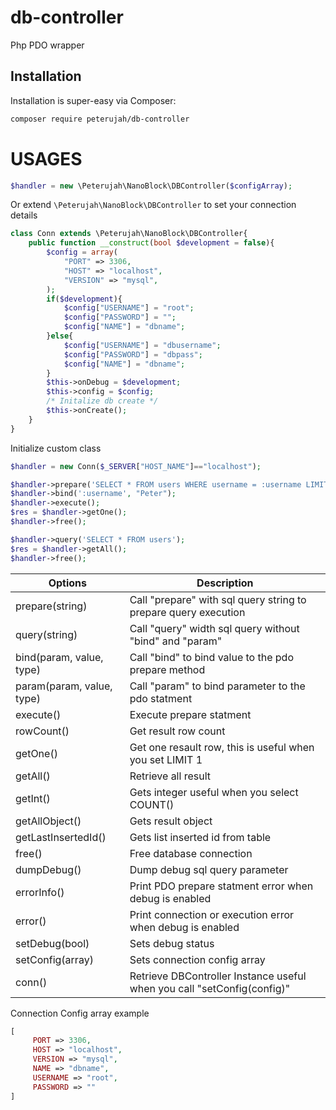 # db-controller
Php PDO wrapper

## Installation

Installation is super-easy via Composer:
```md
composer require peterujah/db-controller
```

# USAGES

```php
$handler = new \Peterujah\NanoBlock\DBController($configArray);
```

Or extend `\Peterujah\NanoBlock\DBController` to set your connection details

```php
class Conn extends \Peterujah\NanoBlock\DBController{ 
	public function __construct(bool $development = false){
		$config = array(
			"PORT" => 3306,
			"HOST" => "localhost",
			"VERSION" => "mysql",
		);
		if($development){
			$config["USERNAME"] = "root";
			$config["PASSWORD"] = "";
			$config["NAME"] = "dbname";
		}else{
			$config["USERNAME"] = "dbusername";
			$config["PASSWORD"] = "dbpass";
			$config["NAME"] = "dbname";
		} 
		$this->onDebug = $development;
		$this->config = $config;
		/* Initalize db create */
		$this->onCreate();
	}
}
```
Initialize custom class
```php 
$handler = new Conn($_SERVER["HOST_NAME"]=="localhost");
```

```php
$handler->prepare('SELECT * FROM users WHERE username = :username LIMIT 1');
$handler->bind(':username', "Peter");
$handler->execute();
$res = $handler->getOne();
$handler->free();
```

```php
$handler->query('SELECT * FROM users');
$res = $handler->getAll();
$handler->free();
```


| Options         | Description                                                                         |
|-----------------|-------------------------------------------------------------------------------------|
| prepare(string)            | Call "prepare" with sql query string to prepare query execution                                                   |
| query(string)            | Call "query" width sql query without "bind" and "param"                                                  |
| bind(param, value, type)          | Call "bind" to bind value to the pdo prepare method                                  |
| param(param, value, type)           | Call "param" to bind parameter to the pdo statment                                    |
| execute()           | Execute prepare statment                                       |
| rowCount()           | Get result row count                                      |
| getOne()           | Get one resault row, this is useful when you set LIMIT 1                                       |
| getAll()           | Retrieve all result                                      |
| getInt()           | Gets integer useful when you select COUNT()                                      |
| getAllObject()          | Gets result object                                       |
| getLastInsertedId()           | Gets list inserted id from table                                      |
| free()           | Free database connection                                       |
| dumpDebug()           | Dump debug sql query parameter                                      |
| errorInfo()           | Print PDO prepare statment error when debug is enabled                                     |
| error()           | Print connection or execution error when debug is enabled                                     |
| setDebug(bool)           | Sets debug status                                       |
| setConfig(array)           | Sets connection config array                                       |
| conn()           | Retrieve DBController Instance useful when you call "setConfig(config)"                                    |


Connection Config array example 

```php 
[
     PORT => 3306,
     HOST => "localhost",
     VERSION => "mysql",
     NAME => "dbname",
     USERNAME => "root",
     PASSWORD => ""
]
```


				
